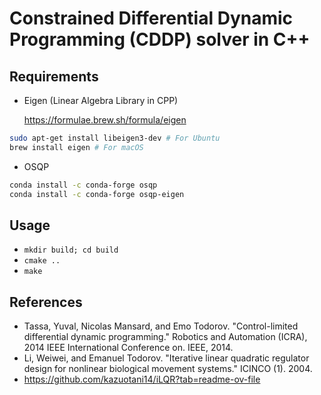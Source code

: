 # Constrained Differential Dynamic Programming (CDDP) solver in C++



## Requirements
* Eigen (Linear Algebra Library in CPP)
    
    https://formulae.brew.sh/formula/eigen
```bash
sudo apt-get install libeigen3-dev # For Ubuntu
brew install eigen # For macOS

```

* OSQP 
```bash
conda install -c conda-forge osqp
conda install -c conda-forge osqp-eigen
```


## Usage
* `mkdir build; cd build`
* `cmake ..` 
* `make`



## References

* Tassa, Yuval, Nicolas Mansard, and Emo Todorov. "Control-limited differential dynamic programming." Robotics and Automation (ICRA), 2014 IEEE International Conference on. IEEE, 2014.
* Li, Weiwei, and Emanuel Todorov. "Iterative linear quadratic regulator design for nonlinear biological movement systems." ICINCO (1). 2004.
* https://github.com/kazuotani14/iLQR?tab=readme-ov-file